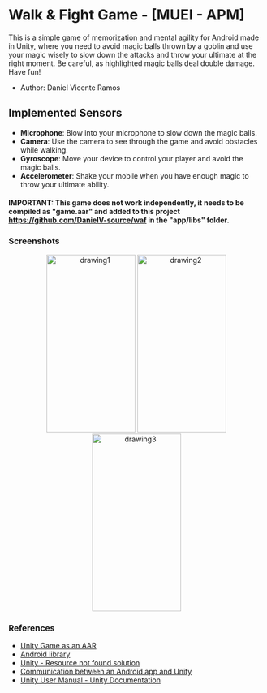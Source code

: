 # Walk & Fight Game - [MUEI - APM]
This is a simple game of memorization and mental agility for Android made in Unity, where you need to avoid magic balls thrown by a goblin and use your magic wisely to slow down the attacks and throw your ultimate at the right moment. Be careful, as highlighted magic balls deal double damage. Have fun!
 
* Author: Daniel Vicente Ramos

## Implemented Sensors
* **Microphone**: Blow into your microphone to slow down the magic balls.
* **Camera**: Use the camera to see through the game and avoid obstacles while walking.
* **Gyroscope**: Move your device to control your player and avoid the magic balls.
* **Accelerometer**: Shake your mobile when you have enough magic to throw your ultimate ability.

#### IMPORTANT: This game does not work independently, it needs to be compiled as "game.aar" and added to this project https://github.com/DanielV-source/waf in the "app/libs" folder.

### Screenshots
<p align="center">
  <img src="https://github.com/DanielV-source/waf_game/assets/79198704/55aa4db1-fd50-4c9e-b938-06e80778198e" alt="drawing1" width="175" height="350"/>
  <img src="https://github.com/DanielV-source/waf_game/assets/79198704/b329d55d-d3a7-4d79-b12a-1ec8fb437c8c" alt="drawing2" width="175" height="350"/>
  <img src="https://github.com/DanielV-source/waf_game/assets/79198704/820a68e5-3ed5-4c2a-99ff-bb6b830c46c8" alt="drawing3" width="175" height="350"/>
</p>

### References
* [Unity Game as an AAR](https://github.com/klemiba/UnityGame-as-an-AAR)
* [Android library](https://developer.android.com/studio/projects/android-library?hl=es-419)
* [Unity - Resource not found solution](https://stackoverflow.com/questions/62170568/trying-to-open-an-unity-activity-inside-android-studio-yields-android-content-re)
* [Communication between an Android app and Unity](http://jeanmeyblum.weebly.com/scripts--tutorials/communication-between-an-android-app-and-unity)
* [Unity User Manual - Unity Documentation](https://docs.unity3d.com/Manual/index.html)
